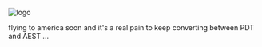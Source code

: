 ![logo](public/calzone-icon-128.png)

flying to america soon and it's a real pain to keep converting between PDT and AEST ...
